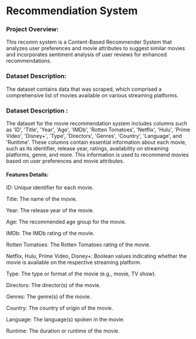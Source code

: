
# Recommendiation System

### Project Overview:
This recomm system is a Content-Based Recommender System that  analyzes user preferences and movie attributes to suggest similar movies and incorporates sentiment analysis of user reviews for enhanced recommendations.


### Dataset Description:

The dataset contains data that was scraped, which comprised a comprehensive list of movies available on various streaming platforms.


### Dataset Description :

The dataset for the movie recommendation system includes columns such as 'ID', 'Title', 'Year', 'Age', 'IMDb', 'Rotten Tomatoes', 'Netflix', 'Hulu', 'Prime Video', 'Disney+', 'Type', 'Directors', 'Genres', 'Country', 'Language', and 'Runtime'. These columns contain essential information about each movie, such as its identifier, release year, ratings, availability on streaming platforms, genre, and more. This information is used to recommend movies based on user preferences and movie attributes.

#### Features Details:

ID: Unique identifier for each movie.

Title: The name of the movie.

Year: The release year of the movie.

Age: The recommended age group for the movie.

IMDb: The IMDb rating of the movie.

Rotten Tomatoes: The Rotten Tomatoes rating of the movie.

Netflix, Hulu, Prime Video, Disney+: Boolean values indicating whether the movie is available on the respective streaming platform.

Type: The type or format of the movie (e.g., movie, TV show).

Directors: The director(s) of the movie.

Genres: The genre(s) of the movie.

Country: The country of origin of the movie.

Language: The language(s) spoken in the movie.

Runtime: The duration or runtime of the movie.
